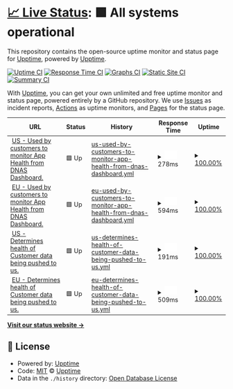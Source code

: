 # [📈 Live Status](https://upptime.github.io/upptime): <!--live status--> **🟩 All systems operational**

This repository contains the open-source uptime monitor and status page for [Upptime](https://upptime.js.org), powered by [Upptime](https://github.com/upptime/upptime).

[![Uptime CI](https://github.com/upptime/upptime/workflows/Uptime%20CI/badge.svg)](https://github.com/upptime/upptime/actions?query=workflow%3A%22Uptime+CI%22)
[![Response Time CI](https://github.com/upptime/upptime/workflows/Response%20Time%20CI/badge.svg)](https://github.com/upptime/upptime/actions?query=workflow%3A%22Response+Time+CI%22)
[![Graphs CI](https://github.com/upptime/upptime/workflows/Graphs%20CI/badge.svg)](https://github.com/upptime/upptime/actions?query=workflow%3A%22Graphs+CI%22)
[![Static Site CI](https://github.com/upptime/upptime/workflows/Static%20Site%20CI/badge.svg)](https://github.com/upptime/upptime/actions?query=workflow%3A%22Static+Site+CI%22)
[![Summary CI](https://github.com/upptime/upptime/workflows/Summary%20CI/badge.svg)](https://github.com/upptime/upptime/actions?query=workflow%3A%22Summary+CI%22)

With [Upptime](https://upptime.js.org), you can get your own unlimited and free uptime monitor and status page, powered entirely by a GitHub repository. We use [Issues](https://github.com/upptime/upptime/issues) as incident reports, [Actions](https://github.com/upptime/upptime/actions) as uptime monitors, and [Pages](https://upptime.github.io/upptime) for the status page.

<!--start: status pages-->
<!-- This summary is generated by Upptime (https://github.com/upptime/upptime) -->
<!-- Do not edit this manually, your changes will be overwritten -->
<!-- prettier-ignore -->
| URL | Status | History | Response Time | Uptime |
| --- | ------ | ------- | ------------- | ------ |
| <img alt="" src="https://icons.duckduckgo.com/ip3/us-cisco-dna.rifiniti.com.ico" height="13"> [US - Used by customers to monitor App Health from DNAS Dashboard.](https://us-cisco-dna.rifiniti.com/production/health-check) | 🟩 Up | [us-used-by-customers-to-monitor-app-health-from-dnas-dashboard.yml](https://github.com/rifiniti/rifiniti-cisco-dna-status-page/commits/HEAD/history/us-used-by-customers-to-monitor-app-health-from-dnas-dashboard.yml) | <details><summary><img alt="Response time graph" src="./graphs/us-used-by-customers-to-monitor-app-health-from-dnas-dashboard/response-time-week.png" height="20"> 278ms</summary><br><a href="https://upptime.github.io/upptime/history/us-used-by-customers-to-monitor-app-health-from-dnas-dashboard"><img alt="Response time 337" src="https://img.shields.io/endpoint?url=https%3A%2F%2Fraw.githubusercontent.com%2Frifiniti%2Frifiniti-cisco-dna-status-page%2FHEAD%2Fapi%2Fus-used-by-customers-to-monitor-app-health-from-dnas-dashboard%2Fresponse-time.json"></a><br><a href="https://upptime.github.io/upptime/history/us-used-by-customers-to-monitor-app-health-from-dnas-dashboard"><img alt="24-hour response time 358" src="https://img.shields.io/endpoint?url=https%3A%2F%2Fraw.githubusercontent.com%2Frifiniti%2Frifiniti-cisco-dna-status-page%2FHEAD%2Fapi%2Fus-used-by-customers-to-monitor-app-health-from-dnas-dashboard%2Fresponse-time-day.json"></a><br><a href="https://upptime.github.io/upptime/history/us-used-by-customers-to-monitor-app-health-from-dnas-dashboard"><img alt="7-day response time 278" src="https://img.shields.io/endpoint?url=https%3A%2F%2Fraw.githubusercontent.com%2Frifiniti%2Frifiniti-cisco-dna-status-page%2FHEAD%2Fapi%2Fus-used-by-customers-to-monitor-app-health-from-dnas-dashboard%2Fresponse-time-week.json"></a><br><a href="https://upptime.github.io/upptime/history/us-used-by-customers-to-monitor-app-health-from-dnas-dashboard"><img alt="30-day response time 253" src="https://img.shields.io/endpoint?url=https%3A%2F%2Fraw.githubusercontent.com%2Frifiniti%2Frifiniti-cisco-dna-status-page%2FHEAD%2Fapi%2Fus-used-by-customers-to-monitor-app-health-from-dnas-dashboard%2Fresponse-time-month.json"></a><br><a href="https://upptime.github.io/upptime/history/us-used-by-customers-to-monitor-app-health-from-dnas-dashboard"><img alt="1-year response time 361" src="https://img.shields.io/endpoint?url=https%3A%2F%2Fraw.githubusercontent.com%2Frifiniti%2Frifiniti-cisco-dna-status-page%2FHEAD%2Fapi%2Fus-used-by-customers-to-monitor-app-health-from-dnas-dashboard%2Fresponse-time-year.json"></a></details> | <details><summary><a href="https://upptime.github.io/upptime/history/us-used-by-customers-to-monitor-app-health-from-dnas-dashboard">100.00%</a></summary><a href="https://upptime.github.io/upptime/history/us-used-by-customers-to-monitor-app-health-from-dnas-dashboard"><img alt="All-time uptime 100.00%" src="https://img.shields.io/endpoint?url=https%3A%2F%2Fraw.githubusercontent.com%2Frifiniti%2Frifiniti-cisco-dna-status-page%2FHEAD%2Fapi%2Fus-used-by-customers-to-monitor-app-health-from-dnas-dashboard%2Fuptime.json"></a><br><a href="https://upptime.github.io/upptime/history/us-used-by-customers-to-monitor-app-health-from-dnas-dashboard"><img alt="24-hour uptime 100.00%" src="https://img.shields.io/endpoint?url=https%3A%2F%2Fraw.githubusercontent.com%2Frifiniti%2Frifiniti-cisco-dna-status-page%2FHEAD%2Fapi%2Fus-used-by-customers-to-monitor-app-health-from-dnas-dashboard%2Fuptime-day.json"></a><br><a href="https://upptime.github.io/upptime/history/us-used-by-customers-to-monitor-app-health-from-dnas-dashboard"><img alt="7-day uptime 100.00%" src="https://img.shields.io/endpoint?url=https%3A%2F%2Fraw.githubusercontent.com%2Frifiniti%2Frifiniti-cisco-dna-status-page%2FHEAD%2Fapi%2Fus-used-by-customers-to-monitor-app-health-from-dnas-dashboard%2Fuptime-week.json"></a><br><a href="https://upptime.github.io/upptime/history/us-used-by-customers-to-monitor-app-health-from-dnas-dashboard"><img alt="30-day uptime 100.00%" src="https://img.shields.io/endpoint?url=https%3A%2F%2Fraw.githubusercontent.com%2Frifiniti%2Frifiniti-cisco-dna-status-page%2FHEAD%2Fapi%2Fus-used-by-customers-to-monitor-app-health-from-dnas-dashboard%2Fuptime-month.json"></a><br><a href="https://upptime.github.io/upptime/history/us-used-by-customers-to-monitor-app-health-from-dnas-dashboard"><img alt="1-year uptime 100.00%" src="https://img.shields.io/endpoint?url=https%3A%2F%2Fraw.githubusercontent.com%2Frifiniti%2Frifiniti-cisco-dna-status-page%2FHEAD%2Fapi%2Fus-used-by-customers-to-monitor-app-health-from-dnas-dashboard%2Fuptime-year.json"></a></details>
| <img alt="" src="https://icons.duckduckgo.com/ip3/eu-cisco-dna.rifiniti.com.ico" height="13"> [EU - Used by customers to monitor App Health from DNAS Dashboard.](https://eu-cisco-dna.rifiniti.com/production/health-check) | 🟩 Up | [eu-used-by-customers-to-monitor-app-health-from-dnas-dashboard.yml](https://github.com/rifiniti/rifiniti-cisco-dna-status-page/commits/HEAD/history/eu-used-by-customers-to-monitor-app-health-from-dnas-dashboard.yml) | <details><summary><img alt="Response time graph" src="./graphs/eu-used-by-customers-to-monitor-app-health-from-dnas-dashboard/response-time-week.png" height="20"> 594ms</summary><br><a href="https://upptime.github.io/upptime/history/eu-used-by-customers-to-monitor-app-health-from-dnas-dashboard"><img alt="Response time 604" src="https://img.shields.io/endpoint?url=https%3A%2F%2Fraw.githubusercontent.com%2Frifiniti%2Frifiniti-cisco-dna-status-page%2FHEAD%2Fapi%2Feu-used-by-customers-to-monitor-app-health-from-dnas-dashboard%2Fresponse-time.json"></a><br><a href="https://upptime.github.io/upptime/history/eu-used-by-customers-to-monitor-app-health-from-dnas-dashboard"><img alt="24-hour response time 667" src="https://img.shields.io/endpoint?url=https%3A%2F%2Fraw.githubusercontent.com%2Frifiniti%2Frifiniti-cisco-dna-status-page%2FHEAD%2Fapi%2Feu-used-by-customers-to-monitor-app-health-from-dnas-dashboard%2Fresponse-time-day.json"></a><br><a href="https://upptime.github.io/upptime/history/eu-used-by-customers-to-monitor-app-health-from-dnas-dashboard"><img alt="7-day response time 594" src="https://img.shields.io/endpoint?url=https%3A%2F%2Fraw.githubusercontent.com%2Frifiniti%2Frifiniti-cisco-dna-status-page%2FHEAD%2Fapi%2Feu-used-by-customers-to-monitor-app-health-from-dnas-dashboard%2Fresponse-time-week.json"></a><br><a href="https://upptime.github.io/upptime/history/eu-used-by-customers-to-monitor-app-health-from-dnas-dashboard"><img alt="30-day response time 627" src="https://img.shields.io/endpoint?url=https%3A%2F%2Fraw.githubusercontent.com%2Frifiniti%2Frifiniti-cisco-dna-status-page%2FHEAD%2Fapi%2Feu-used-by-customers-to-monitor-app-health-from-dnas-dashboard%2Fresponse-time-month.json"></a><br><a href="https://upptime.github.io/upptime/history/eu-used-by-customers-to-monitor-app-health-from-dnas-dashboard"><img alt="1-year response time 597" src="https://img.shields.io/endpoint?url=https%3A%2F%2Fraw.githubusercontent.com%2Frifiniti%2Frifiniti-cisco-dna-status-page%2FHEAD%2Fapi%2Feu-used-by-customers-to-monitor-app-health-from-dnas-dashboard%2Fresponse-time-year.json"></a></details> | <details><summary><a href="https://upptime.github.io/upptime/history/eu-used-by-customers-to-monitor-app-health-from-dnas-dashboard">100.00%</a></summary><a href="https://upptime.github.io/upptime/history/eu-used-by-customers-to-monitor-app-health-from-dnas-dashboard"><img alt="All-time uptime 100.00%" src="https://img.shields.io/endpoint?url=https%3A%2F%2Fraw.githubusercontent.com%2Frifiniti%2Frifiniti-cisco-dna-status-page%2FHEAD%2Fapi%2Feu-used-by-customers-to-monitor-app-health-from-dnas-dashboard%2Fuptime.json"></a><br><a href="https://upptime.github.io/upptime/history/eu-used-by-customers-to-monitor-app-health-from-dnas-dashboard"><img alt="24-hour uptime 100.00%" src="https://img.shields.io/endpoint?url=https%3A%2F%2Fraw.githubusercontent.com%2Frifiniti%2Frifiniti-cisco-dna-status-page%2FHEAD%2Fapi%2Feu-used-by-customers-to-monitor-app-health-from-dnas-dashboard%2Fuptime-day.json"></a><br><a href="https://upptime.github.io/upptime/history/eu-used-by-customers-to-monitor-app-health-from-dnas-dashboard"><img alt="7-day uptime 100.00%" src="https://img.shields.io/endpoint?url=https%3A%2F%2Fraw.githubusercontent.com%2Frifiniti%2Frifiniti-cisco-dna-status-page%2FHEAD%2Fapi%2Feu-used-by-customers-to-monitor-app-health-from-dnas-dashboard%2Fuptime-week.json"></a><br><a href="https://upptime.github.io/upptime/history/eu-used-by-customers-to-monitor-app-health-from-dnas-dashboard"><img alt="30-day uptime 100.00%" src="https://img.shields.io/endpoint?url=https%3A%2F%2Fraw.githubusercontent.com%2Frifiniti%2Frifiniti-cisco-dna-status-page%2FHEAD%2Fapi%2Feu-used-by-customers-to-monitor-app-health-from-dnas-dashboard%2Fuptime-month.json"></a><br><a href="https://upptime.github.io/upptime/history/eu-used-by-customers-to-monitor-app-health-from-dnas-dashboard"><img alt="1-year uptime 100.00%" src="https://img.shields.io/endpoint?url=https%3A%2F%2Fraw.githubusercontent.com%2Frifiniti%2Frifiniti-cisco-dna-status-page%2FHEAD%2Fapi%2Feu-used-by-customers-to-monitor-app-health-from-dnas-dashboard%2Fuptime-year.json"></a></details>
| <img alt="" src="https://icons.duckduckgo.com/ip3/backend-optimo-x-us-east-1-prod.rifiniti.com.ico" height="13"> [US - Determines health of Customer data being pushed to us.](https://backend-optimo-x-us-east-1-prod.rifiniti.com/cisco/dna/health-check-api) | 🟩 Up | [us-determines-health-of-customer-data-being-pushed-to-us.yml](https://github.com/rifiniti/rifiniti-cisco-dna-status-page/commits/HEAD/history/us-determines-health-of-customer-data-being-pushed-to-us.yml) | <details><summary><img alt="Response time graph" src="./graphs/us-determines-health-of-customer-data-being-pushed-to-us/response-time-week.png" height="20"> 191ms</summary><br><a href="https://upptime.github.io/upptime/history/us-determines-health-of-customer-data-being-pushed-to-us"><img alt="Response time 165" src="https://img.shields.io/endpoint?url=https%3A%2F%2Fraw.githubusercontent.com%2Frifiniti%2Frifiniti-cisco-dna-status-page%2FHEAD%2Fapi%2Fus-determines-health-of-customer-data-being-pushed-to-us%2Fresponse-time.json"></a><br><a href="https://upptime.github.io/upptime/history/us-determines-health-of-customer-data-being-pushed-to-us"><img alt="24-hour response time 225" src="https://img.shields.io/endpoint?url=https%3A%2F%2Fraw.githubusercontent.com%2Frifiniti%2Frifiniti-cisco-dna-status-page%2FHEAD%2Fapi%2Fus-determines-health-of-customer-data-being-pushed-to-us%2Fresponse-time-day.json"></a><br><a href="https://upptime.github.io/upptime/history/us-determines-health-of-customer-data-being-pushed-to-us"><img alt="7-day response time 191" src="https://img.shields.io/endpoint?url=https%3A%2F%2Fraw.githubusercontent.com%2Frifiniti%2Frifiniti-cisco-dna-status-page%2FHEAD%2Fapi%2Fus-determines-health-of-customer-data-being-pushed-to-us%2Fresponse-time-week.json"></a><br><a href="https://upptime.github.io/upptime/history/us-determines-health-of-customer-data-being-pushed-to-us"><img alt="30-day response time 191" src="https://img.shields.io/endpoint?url=https%3A%2F%2Fraw.githubusercontent.com%2Frifiniti%2Frifiniti-cisco-dna-status-page%2FHEAD%2Fapi%2Fus-determines-health-of-customer-data-being-pushed-to-us%2Fresponse-time-month.json"></a><br><a href="https://upptime.github.io/upptime/history/us-determines-health-of-customer-data-being-pushed-to-us"><img alt="1-year response time 167" src="https://img.shields.io/endpoint?url=https%3A%2F%2Fraw.githubusercontent.com%2Frifiniti%2Frifiniti-cisco-dna-status-page%2FHEAD%2Fapi%2Fus-determines-health-of-customer-data-being-pushed-to-us%2Fresponse-time-year.json"></a></details> | <details><summary><a href="https://upptime.github.io/upptime/history/us-determines-health-of-customer-data-being-pushed-to-us">100.00%</a></summary><a href="https://upptime.github.io/upptime/history/us-determines-health-of-customer-data-being-pushed-to-us"><img alt="All-time uptime 100.00%" src="https://img.shields.io/endpoint?url=https%3A%2F%2Fraw.githubusercontent.com%2Frifiniti%2Frifiniti-cisco-dna-status-page%2FHEAD%2Fapi%2Fus-determines-health-of-customer-data-being-pushed-to-us%2Fuptime.json"></a><br><a href="https://upptime.github.io/upptime/history/us-determines-health-of-customer-data-being-pushed-to-us"><img alt="24-hour uptime 100.00%" src="https://img.shields.io/endpoint?url=https%3A%2F%2Fraw.githubusercontent.com%2Frifiniti%2Frifiniti-cisco-dna-status-page%2FHEAD%2Fapi%2Fus-determines-health-of-customer-data-being-pushed-to-us%2Fuptime-day.json"></a><br><a href="https://upptime.github.io/upptime/history/us-determines-health-of-customer-data-being-pushed-to-us"><img alt="7-day uptime 100.00%" src="https://img.shields.io/endpoint?url=https%3A%2F%2Fraw.githubusercontent.com%2Frifiniti%2Frifiniti-cisco-dna-status-page%2FHEAD%2Fapi%2Fus-determines-health-of-customer-data-being-pushed-to-us%2Fuptime-week.json"></a><br><a href="https://upptime.github.io/upptime/history/us-determines-health-of-customer-data-being-pushed-to-us"><img alt="30-day uptime 100.00%" src="https://img.shields.io/endpoint?url=https%3A%2F%2Fraw.githubusercontent.com%2Frifiniti%2Frifiniti-cisco-dna-status-page%2FHEAD%2Fapi%2Fus-determines-health-of-customer-data-being-pushed-to-us%2Fuptime-month.json"></a><br><a href="https://upptime.github.io/upptime/history/us-determines-health-of-customer-data-being-pushed-to-us"><img alt="1-year uptime 100.00%" src="https://img.shields.io/endpoint?url=https%3A%2F%2Fraw.githubusercontent.com%2Frifiniti%2Frifiniti-cisco-dna-status-page%2FHEAD%2Fapi%2Fus-determines-health-of-customer-data-being-pushed-to-us%2Fuptime-year.json"></a></details>
| <img alt="" src="https://icons.duckduckgo.com/ip3/backend-optimo-x-eu-central-1-prod.rifiniti.com.ico" height="13"> [EU - Determines health of Customer data being pushed to us.](https://backend-optimo-x-eu-central-1-prod.rifiniti.com/cisco/dna/health-check-api) | 🟩 Up | [eu-determines-health-of-customer-data-being-pushed-to-us.yml](https://github.com/rifiniti/rifiniti-cisco-dna-status-page/commits/HEAD/history/eu-determines-health-of-customer-data-being-pushed-to-us.yml) | <details><summary><img alt="Response time graph" src="./graphs/eu-determines-health-of-customer-data-being-pushed-to-us/response-time-week.png" height="20"> 509ms</summary><br><a href="https://upptime.github.io/upptime/history/eu-determines-health-of-customer-data-being-pushed-to-us"><img alt="Response time 493" src="https://img.shields.io/endpoint?url=https%3A%2F%2Fraw.githubusercontent.com%2Frifiniti%2Frifiniti-cisco-dna-status-page%2FHEAD%2Fapi%2Feu-determines-health-of-customer-data-being-pushed-to-us%2Fresponse-time.json"></a><br><a href="https://upptime.github.io/upptime/history/eu-determines-health-of-customer-data-being-pushed-to-us"><img alt="24-hour response time 556" src="https://img.shields.io/endpoint?url=https%3A%2F%2Fraw.githubusercontent.com%2Frifiniti%2Frifiniti-cisco-dna-status-page%2FHEAD%2Fapi%2Feu-determines-health-of-customer-data-being-pushed-to-us%2Fresponse-time-day.json"></a><br><a href="https://upptime.github.io/upptime/history/eu-determines-health-of-customer-data-being-pushed-to-us"><img alt="7-day response time 509" src="https://img.shields.io/endpoint?url=https%3A%2F%2Fraw.githubusercontent.com%2Frifiniti%2Frifiniti-cisco-dna-status-page%2FHEAD%2Fapi%2Feu-determines-health-of-customer-data-being-pushed-to-us%2Fresponse-time-week.json"></a><br><a href="https://upptime.github.io/upptime/history/eu-determines-health-of-customer-data-being-pushed-to-us"><img alt="30-day response time 517" src="https://img.shields.io/endpoint?url=https%3A%2F%2Fraw.githubusercontent.com%2Frifiniti%2Frifiniti-cisco-dna-status-page%2FHEAD%2Fapi%2Feu-determines-health-of-customer-data-being-pushed-to-us%2Fresponse-time-month.json"></a><br><a href="https://upptime.github.io/upptime/history/eu-determines-health-of-customer-data-being-pushed-to-us"><img alt="1-year response time 503" src="https://img.shields.io/endpoint?url=https%3A%2F%2Fraw.githubusercontent.com%2Frifiniti%2Frifiniti-cisco-dna-status-page%2FHEAD%2Fapi%2Feu-determines-health-of-customer-data-being-pushed-to-us%2Fresponse-time-year.json"></a></details> | <details><summary><a href="https://upptime.github.io/upptime/history/eu-determines-health-of-customer-data-being-pushed-to-us">100.00%</a></summary><a href="https://upptime.github.io/upptime/history/eu-determines-health-of-customer-data-being-pushed-to-us"><img alt="All-time uptime 100.00%" src="https://img.shields.io/endpoint?url=https%3A%2F%2Fraw.githubusercontent.com%2Frifiniti%2Frifiniti-cisco-dna-status-page%2FHEAD%2Fapi%2Feu-determines-health-of-customer-data-being-pushed-to-us%2Fuptime.json"></a><br><a href="https://upptime.github.io/upptime/history/eu-determines-health-of-customer-data-being-pushed-to-us"><img alt="24-hour uptime 100.00%" src="https://img.shields.io/endpoint?url=https%3A%2F%2Fraw.githubusercontent.com%2Frifiniti%2Frifiniti-cisco-dna-status-page%2FHEAD%2Fapi%2Feu-determines-health-of-customer-data-being-pushed-to-us%2Fuptime-day.json"></a><br><a href="https://upptime.github.io/upptime/history/eu-determines-health-of-customer-data-being-pushed-to-us"><img alt="7-day uptime 100.00%" src="https://img.shields.io/endpoint?url=https%3A%2F%2Fraw.githubusercontent.com%2Frifiniti%2Frifiniti-cisco-dna-status-page%2FHEAD%2Fapi%2Feu-determines-health-of-customer-data-being-pushed-to-us%2Fuptime-week.json"></a><br><a href="https://upptime.github.io/upptime/history/eu-determines-health-of-customer-data-being-pushed-to-us"><img alt="30-day uptime 100.00%" src="https://img.shields.io/endpoint?url=https%3A%2F%2Fraw.githubusercontent.com%2Frifiniti%2Frifiniti-cisco-dna-status-page%2FHEAD%2Fapi%2Feu-determines-health-of-customer-data-being-pushed-to-us%2Fuptime-month.json"></a><br><a href="https://upptime.github.io/upptime/history/eu-determines-health-of-customer-data-being-pushed-to-us"><img alt="1-year uptime 100.00%" src="https://img.shields.io/endpoint?url=https%3A%2F%2Fraw.githubusercontent.com%2Frifiniti%2Frifiniti-cisco-dna-status-page%2FHEAD%2Fapi%2Feu-determines-health-of-customer-data-being-pushed-to-us%2Fuptime-year.json"></a></details>

<!--end: status pages-->

[**Visit our status website →**](https://upptime.github.io/upptime)

## 📄 License

- Powered by: [Upptime](https://github.com/upptime/upptime)
- Code: [MIT](./LICENSE) © [Upptime](https://upptime.js.org)
- Data in the `./history` directory: [Open Database License](https://opendatacommons.org/licenses/odbl/1-0/)
